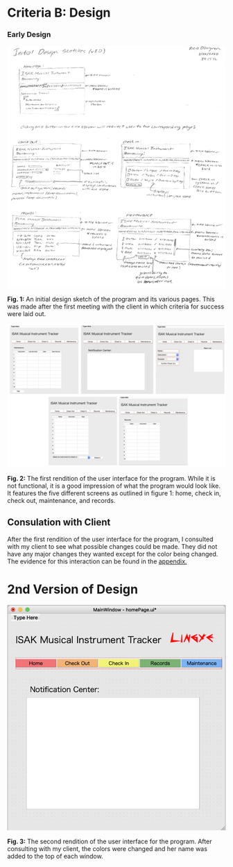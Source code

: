 Criteria B: Design
=======================

### Early Design

![InitialDesignSketch](initialDesignSketchv1.0.jpg)

**Fig. 1:** An initial design sketch of the program and its various pages. This was made after the first meeting with the client in which criteria for success were laid out. 

![firstUI](firstUI.png)

**Fig. 2:** The first rendition of the user interface for the program. While it is not functional, it is a good impression of what the program would look like. It features the five different screens as outlined in figure 1: home, check in, check out, maintenance, and records. 

## Consulation with Client

After the first rendition of the user interface for the program, I consulted with my client to see what possible changes could be made. They did not have any major changes they wanted except for the color being changed. The evidence for this interaction can be found in the [appendix.](https://github.com/rikiod/unit3/blob/master/appendix.md)

# 2nd Version of Design

![secondUI](secondUI.png)

**Fig. 3:** The second rendition of the user interface for the program. After consulting with my client, the colors were changed and her name was added to the top of each window. 

